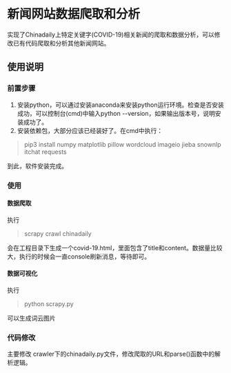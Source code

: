 # 新闻网站数据爬取和分析
实现了Chinadaily上特定关键字(COVID-19)相关新闻的爬取和数据分析，可以修改已有代码爬取和分析其他新闻网站。
## 使用说明
### 前置步骤
1. 安装python，可以通过安装anaconda来安装python运行环境。检查是否安装成功，可以控制台(cmd)中输入python --version，如果输出版本号，说明安装成功了。 
2. 安装依赖包，大部分应该已经装好了。在cmd中执行：
> pip3 install numpy matplotlib pillow wordcloud imageio jieba snownlp itchat requests

到此，软件安装完成。

### 使用
#### 数据爬取
执行 
> scrapy crawl chinadaily

会在工程目录下生成一个covid-19.html，里面包含了title和content。数据量比较大，执行的时候会一直console刷新消息，等待即可。

#### 数据可视化
执行
> python scrapy.py

可以生成词云图片

### 代码修改
主要修改 crawler下的chinadaily.py文件，修改爬取的URL和parse()函数中的解析逻辑。
